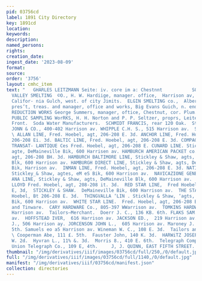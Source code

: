 ```yaml
---
pid: 03756cd
label: 1891 City Directory
key: 1891cd
location: 
keywords: 
description: 
named_persons: 
rights: 
creation_date: 
ingest_date: '2023-08-09'
format: 
source: 
order: '3756'
layout: cmhc_item
text: "   GHARLES LEITZMANN Seite: iv. core im a: Chestnnt           SOD 283 TEL  ARKANSAS
  VALLEY SMELTING  ©O., H. W. Hardiige, manager. office,  Harrison av, cor. Elm, works,
  Califor- nia Gulch, west. of city Jimits.  ELGIN SMELTING co.,  Albert pherwin,
  pres’t, treas. and manager, office and works, Big Evans Guich, n. end Hazel.  HARRISON
  REDUCTION WORKS George Summers, manager, oftice, Chestnut, cor. Plum.  LEADVILLE
  PUBLIC SAMPLING WorRKS, H. H. Norton and P. P. Seltzer, proprs, Leiter av, cor.
  Front.  Soda Water Manufacturers.  SCHMIDT FRANCIS, rear 120 Oak.  Stationers.  NOWLAND
  JONN & CO., 400-402 Harrison av. WHIPPLE C.H. S., 515 Harrison av.  Steamship Agencies.
  \ ALLAN LINE, Fred. Hoebel, agt, 206-208 E. 3d. ANCHOR LINE, Fred. Hoebel, ‘agt,
  206-208 Ei. 3d. BALTIC LINE, Fred. Hoebel, agt, 206-208 E. 3d. COMPAGNE CENERALE
  TRANSAT- LANTIQUE Ces Fred. Hoebel, agt, 206-208 E. CUNARD LINE. Stickley & Shaw,
  agte, DeMaineville Bik, 600 Harrisen av. HAMBURCH AMERICAN PACKET co., fred. Hoebel,
  agt, 206-208 BH. 3d. HAMBURCH BALTIMORE LINE, Stickley & Shaw, agts, DeMaineville
  Blk, 600 Harrison av. HAMBURGH DIRECT LINE, Stickley & Shaw, agts, De Maineville
  Bik, Harrison av.  INMAN LINE, Fred. Hoebel, agt, 206-208 E. 3d. NATIONAL LINE,
  Stickley_& Shaw, agtes, eM eS Bik, 600 Harrison av.  NAVICAZIONE GENERALE !ITALI-
  ANA LINE, Stickley & Shaw, agts, DeMaineville Blk, 600 Harrison av.  NORTH GERMAN
  LLOYD Fred. Hoebel, agt, 208-208 it. 3d.  RED STAR LINE,  Fred Hoebel, agt, 206-208
  E, 3d,  STICKLEY & SHAW.  DeMaineville Bik, 600 Harrison av.  THE STATE LINE,  Fred.
  Hoebel, Bt 206-208 E. 3d.  THINGVALLA ‘LIN . Stickley & Shaw, ‘agts, DeMaineville
  Bik, 600 Harrison av.  WHITE STAR LINE.  Fred. Hoebel, agt, 206-208 BE. 3d.  Stoves
  and Tinware.  CARY HARDWARE Co., 805-397 WWarrison av.  TOMKINS HARDWARE CO., 431
  Harrison av.  Tailors—Merchant.  Doerr J. C., 136 KB. 6th. FLAKS SAM., 518 Harrison
  av.  HOFFSTEAD IVER,  616 Harrison av. JACKSON ED.,  219 Harrison av. Johnaeon C.
  J., 506 Harrison ay. JORCENSON JOHN L.,  605 Harrison av. Maroney J. T., 117 E,
  5th. Samuels eo a5 Harrison av. Wineman W. C., 108 E. 3d.  Tailors and Repairers.
  \ Cooperman Abe, 111 £. 5th.  Fauster John, 140 K. 3d.  HARWiTZ JOSEPH, 105-107
  W. 2d.  Hyvran L., 11% &. 3d.  Morris 8., 410 E. 6th.  Telegraph Companies. Western
  Union Telegraph Co., 109 E, 4th.     J, J. QUINN, EAST FIFTH STREET. BRUSHES "
thumbnail: "/img/derivatives/iiif/images/03756cd/full/250,/0/default.jpg"
full: "/img/derivatives/iiif/images/03756cd/full/1140,/0/default.jpg"
manifest: "/img/derivatives/iiif/03756cd/manifest.json"
collection: directories
---
```

